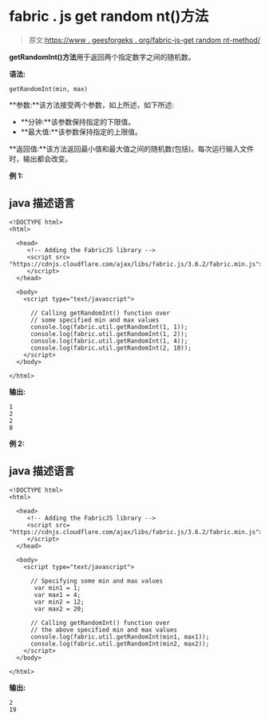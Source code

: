 # fabric . js get random nt()方法

> 原文:[https://www . geesforgeks . org/fabric-js-get random nt-method/](https://www.geeksforgeeks.org/fabric-js-getrandomint-method/)

**getRandomInt()方法**用于返回两个指定数字之间的随机数。

**语法:**

```
getRandomInt(min, max)
```

**参数:**该方法接受两个参数，如上所述，如下所述:

*   **分钟:**该参数保持指定的下限值。
*   **最大值:**该参数保持指定的上限值。

**返回值:**该方法返回最小值和最大值之间的随机数(包括)。每次运行输入文件时，输出都会改变。

**例 1:**

## java 描述语言

```
<!DOCTYPE html>
<html>

  <head>
     <!-- Adding the FabricJS library -->
     <script src=
"https://cdnjs.cloudflare.com/ajax/libs/fabric.js/3.6.2/fabric.min.js">
     </script>
  </head>

  <body>
    <script type="text/javascript">

      // Calling getRandomInt() function over
      // some specified min and max values
      console.log(fabric.util.getRandomInt(1, 1));
      console.log(fabric.util.getRandomInt(1, 2));
      console.log(fabric.util.getRandomInt(1, 4));
      console.log(fabric.util.getRandomInt(2, 10));
    </script>
  </body>

</html>
```

**输出:**

```
1
2
2
8
```

**例 2:**

## java 描述语言

```
<!DOCTYPE html>
<html>

  <head>
     <!-- Adding the FabricJS library -->
     <script src=
"https://cdnjs.cloudflare.com/ajax/libs/fabric.js/3.6.2/fabric.min.js">
     </script>
  </head>

  <body>
    <script type="text/javascript">

      // Specifying some min and max values
       var min1 = 1;
       var max1 = 4;
       var min2 = 12;
       var max2 = 20;

      // Calling getRandomInt() function over
      // the above specified min and max values
      console.log(fabric.util.getRandomInt(min1, max1));
      console.log(fabric.util.getRandomInt(min2, max2));
    </script>
  </body>

</html>
```

**输出:**

```
2
19
```
